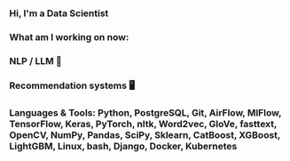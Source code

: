 ### Hi, I'm a Data Scientist

### What am I working on now:

### NLP / LLM 📝

### Recommendation systems 🖥️

### Languages & Tools: Python, PostgreSQL, Git, AirFlow, MlFlow, TensorFlow, Keras, PyTorch, nltk, Word2vec, GloVe, fasttext, OpenCV, NumPy, Pandas, SciPy, Sklearn, CatBoost, XGBoost, LightGBM, Linux, bash, Django, Docker, Kubernetes
